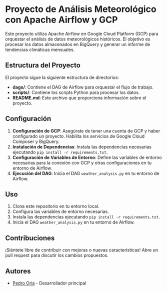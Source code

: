 # Proyecto de Análisis Meteorológico con Apache Airflow y GCP

Este proyecto utiliza Apache Airflow en Google Cloud Platform (GCP) para orquestar el análisis de datos meteorológicos históricos. El objetivo es procesar los datos almacenados en BigQuery y generar un informe de tendencias climáticas mensuales.

## Estructura del Proyecto

El proyecto sigue la siguiente estructura de directorios:

- **dags/**: Contiene el DAG de Airflow para orquestar el flujo de trabajo.
- **scripts/**: Contiene los scripts Python para procesar los datos.
- **README.md**: Este archivo que proporciona información sobre el proyecto.

## Configuración

1. **Configuración de GCP**: Asegúrate de tener una cuenta de GCP y haber configurado un proyecto. Habilita los servicios de Google Cloud Composer y BigQuery.
2. **Instalación de Dependencias**: Instala las dependencias necesarias ejecutando `pip install -r requirements.txt`.
3. **Configuración de Variables de Entorno**: Define las variables de entorno necesarias para la conexión con GCP y otras configuraciones en tu entorno de Airflow.
4. **Ejecución del DAG**: Inicia el DAG `weather_analysis.py` en tu entorno de Airflow.

## Uso

1. Clona este repositorio en tu entorno local.
2. Configura las variables de entorno necesarias.
3. Instala las dependencias ejecutando `pip install -r requirements.txt`.
4. Inicia el DAG `weather_analysis.py` en tu entorno de Airflow.

## Contribuciones

¡Siéntete libre de contribuir con mejoras o nuevas características! Abre un pull request para discutir los cambios propuestos.

## Autores

- [Pedro Oria](https://github.com/pedroOria) - Desarrollador principal


